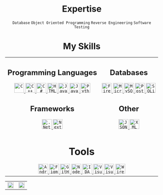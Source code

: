 <!DOCTYPE html>
<html lang="en">
<body>
  <h1 align="center">Expertise</h1>
  <div align="center">
    <code>Database</code>
    <code>Object Oriented Programming</code>
    <code>Reverse Engineering</code>
    <code>Software Testing</code>
  </div>
  <h1 align="center">My Skills</h1>
  <div align="center">
    <table>
      <tr>
        <td align="center" width="auto">
          <h2 align="center">Programming Languages</h2>
            <div align="center">
              <a href="https://www.w3schools.com/c/" target="_blank" rel="noreferrer">
                <code><img src="https://cdn.jsdelivr.net/gh/devicons/devicon@latest/icons/c/c-original.svg" height="32px" alt="C" title="C"></code>
              </a>
              <a href="https://www.w3schools.com/cpp/" target="_blank" rel="noreferrer">
                <code><img src="https://cdn.jsdelivr.net/gh/devicons/devicon@latest/icons/cplusplus/cplusplus-original.svg" height="32px" alt="C++" title="C++"></code>
              </a>
              <a href="https://www.w3schools.com/cs/" target="_blank" rel="noreferrer">
                <code><img src="https://cdn.jsdelivr.net/gh/devicons/devicon@latest/icons/csharp/csharp-original.svg" height="32px" alt="C#" title="C#"></code>
              </a>
              <a href="[https://www.w3schools.com/cs/](https://www.w3schools.com/html/)" target="_blank" rel="noreferrer">
                <code><img src="https://cdn.jsdelivr.net/gh/devicons/devicon@latest/icons/html5/html5-original.svg" height="32px" alt="HTML5" title="HTML5"></code>
              </a>
              <a href="https://www.java.com/en/" target="_blank" rel="noreferrer">
                <code><img src="https://cdn.jsdelivr.net/gh/devicons/devicon@latest/icons/java/java-original.svg" height="32px" alt="Java" title="Java"></code>
              </a>
              <a href="https://www.w3schools.com/js/" target="_blank" rel="noreferrer">
                <code><img src="https://cdn.jsdelivr.net/gh/devicons/devicon@latest/icons/javascript/javascript-original.svg" height="32px" alt="Javascript" title="Javascript"></code>
              </a>
              <a href="https://www.python.org/" target="_blank" rel="noreferrer">
                <code><img src="https://cdn.jsdelivr.net/gh/devicons/devicon@latest/icons/python/python-original.svg" height="32px" alt="Python" title="Python"></code>
              </a>
            </div>
            <h2 align="center">Frameworks</h2>
            <div align="center">
              <a href="https://dotnet.microsoft.com/en-us/" target="_blank" rel="noreferrer">
                <code><img src="https://cdn.jsdelivr.net/gh/devicons/devicon@latest/icons/dot-net/dot-net-original.svg" height="32px" alt=".Net Framework" title=".Net Framework"></code>
              </a>
              <a href="https://nextjs.org/" target="_blank" rel="noreferrer">
                <code><img src="https://cdn.jsdelivr.net/gh/devicons/devicon@latest/icons/nextjs/nextjs-original.svg" height="32px" alt="Next.js" title="Next.js"></code>
              </a>
            </div>
        </td>
        <td align="center" width="auto">
          <h2 align="center">Databases</h2>
          <div align="center">
            <a href="https://firebase.google.com/" target="_blank" rel="noreferrer">
              <code><img src="https://cdn.jsdelivr.net/gh/devicons/devicon@latest/icons/firebase/firebase-original.svg" height="32px" alt="Firebase" title="Firebase"></code>
            </a>
            <a href="https://www.microsoft.com/en-us/sql-server/" target="_blank" rel="noreferrer">
              <code><img src="https://cdn.jsdelivr.net/gh/devicons/devicon@latest/icons/microsoftsqlserver/microsoftsqlserver-plain.svg" height="32px" alt="Microsoft SQL Server" title="Microsoft SQL Server"></code>
            </a>
            <a href="https://www.mysql.com/" target="_blank" rel="noreferrer">
              <code><img src="https://cdn.jsdelivr.net/gh/devicons/devicon@latest/icons/mysql/mysql-original.svg" height="32px" alt="MySQL" title="MySQL"></code>
            </a>
            <a href="https://www.postgresql.org/" target="_blank" rel="noreferrer">
              <code><img src="https://cdn.jsdelivr.net/gh/devicons/devicon@latest/icons/postgresql/postgresql-original.svg" height="32px" alt="PostgreSQL" title="PostgreSQL"></code>
            </a>
            <a href="https://www.sqlite.org/" target="_blank" rel="noreferrer">
              <code><img src="https://cdn.jsdelivr.net/gh/devicons/devicon@latest/icons/sqlite/sqlite-original.svg" height="32px" alt="SQLite" title="SQLite"></code>
            </a>
          </div>
          <h2 align="center">Other</h2>
          <div align="center">
            <a href="https://www.w3schools.com/js/js_json_intro.asp" target="_blank" rel="noreferrer">
              <code><img src="https://cdn.jsdelivr.net/gh/devicons/devicon@latest/icons/json/json-original.svg" height="32px" alt="JSON" title="JSON"></code>
            </a>
            <a href="https://www.w3schools.com/xml/" target="_blank" rel="noreferrer">
              <code><img src="https://cdn.jsdelivr.net/gh/devicons/devicon@latest/icons/xml/xml-original.svg" height="32px" alt="XML" title="XML"></code>
            </a>
          </div>
        </td>
      </tr>
      <tr col>
        <td align="center" width="auto" colspan="2">
          <h1 align="center">Tools</h1>
          <div align="center">
            <a href="https://developer.android.com/" target="_blank" rel="noreferrer">
              <code><img src="https://cdn.jsdelivr.net/gh/devicons/devicon@latest/icons/androidstudio/androidstudio-original.svg" height="32px" alt="Android Studio" title="Android Studio"></code>
            </a>
            <a href="https://www.w3schools.com/js/js_json_intro.asp" target="_blank" rel="noreferrer">
              <code><img src="https://cdn.jsdelivr.net/gh/devicons/devicon@latest/icons/figma/figma-original.svg" height="32px" alt="Figma" title="Figma"></code>
            </a>
            <a href="https://github.com/" target="_blank" rel="noreferrer">
              <code><img src="https://skillicons.dev/icons?i=github" height="32px" alt="GitHub" title="GitHub"></code>
            </a>
            <a href="https://nodejs.org/" target="_blank" rel="noreferrer">
              <code><img src="https://cdn.jsdelivr.net/gh/devicons/devicon@latest/icons/nodejs/nodejs-original.svg" height="32px" alt="Node.js" title="Node.js"></code>
            </a>
            <a href="https://hex-rays.com/" target="_blank" rel="noreferrer">
              <code><img src="https://hex-rays.com/favicon/android-icon-192x192.png" height="32px" alt="IDA" title="IDA (Hex-Rays)"></code>
            </a>
            <a href="https://visualstudio.microsoft.com/" target="_blank" rel="noreferrer">
              <code><img src="https://cdn.jsdelivr.net/gh/devicons/devicon@latest/icons/visualstudio/visualstudio-original.svg" height="32px" alt="Visual Studio" title="Visual Studio"></code>
            </a>
            <a href="https://code.visualstudio.com/" target="_blank" rel="noreferrer">
              <code><img src="https://cdn.jsdelivr.net/gh/devicons/devicon@latest/icons/vscode/vscode-original.svg" height="32px" alt="Visual Studio Code" title="Visual Studio Code"></code>
            </a>
            <a href="https://www.wireshark.org/" target="_blank" rel="noreferrer">
              <code><img src="https://raw.githubusercontent.com/boundary/wireshark/refs/heads/master/image/wsicon1024.png" height="32px" alt="Wireshark" title="Wireshark"></code>
            </a>
          </div>
        </td>
      </tr>
    </table>
  </div>
  <div align="center">
    <table>
      <tr>
        <td align="center" width="50%">
          <a href="https://github.com/lleq6" target="_blank">
            <img height="100%" src="https://readme-stats-plum-two.vercel.app/api?username=lleq6&show_icons=true&include_all_commits=true&theme=dark&count_private=true&bg_color=242121&border_color=B266FF&icon_color=B266FF"/>
          </a>
        </td>
        <td align="center" width="50%">
          <a href="https://github.com/lleq6" target="_blank">
            <img height="100%" src="https://readme-stats-plum-two.vercel.app/api/top-langs/?username=lleq6&theme=dark&bg_color=242121&layout=compact&border_color=B266FF&langs_count=10"/>
          </a>
        </td>
      </tr>
    </table>
  </div>
</body>
</html>

